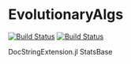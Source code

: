 # EvolutionaryAlgs

[![Build Status](https://travis-ci.com/EloyBG97/EvolutionaryAlgs.jl.svg?branch=master)](https://travis-ci.com/EloyBG97/EvolutionaryAlgs.jl)
[![Build Status](https://ci.appveyor.com/api/projects/status/github/EloyBG97/EvolutionaryAlgs.jl?svg=true)](https://ci.appveyor.com/project/EloyBG97/EvolutionaryAlgs-jl)

DocStringExtension.jl
StatsBase
